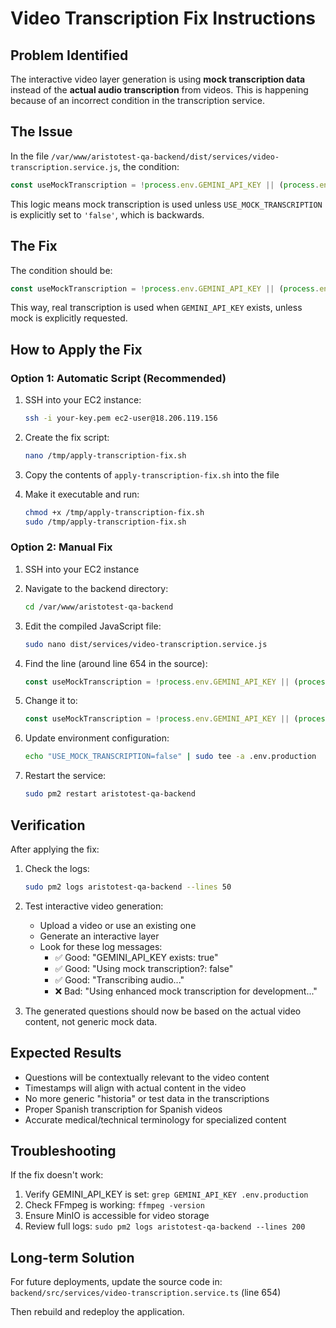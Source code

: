 # Video Transcription Fix Instructions

## Problem Identified
The interactive video layer generation is using **mock transcription data** instead of the **actual audio transcription** from videos. This is happening because of an incorrect condition in the transcription service.

## The Issue
In the file `/var/www/aristotest-qa-backend/dist/services/video-transcription.service.js`, the condition:
```javascript
const useMockTranscription = !process.env.GEMINI_API_KEY || (process.env.USE_MOCK_TRANSCRIPTION !== 'false');
```

This logic means mock transcription is used unless `USE_MOCK_TRANSCRIPTION` is explicitly set to `'false'`, which is backwards.

## The Fix
The condition should be:
```javascript
const useMockTranscription = !process.env.GEMINI_API_KEY || (process.env.USE_MOCK_TRANSCRIPTION === 'true');
```

This way, real transcription is used when `GEMINI_API_KEY` exists, unless mock is explicitly requested.

## How to Apply the Fix

### Option 1: Automatic Script (Recommended)
1. SSH into your EC2 instance:
   ```bash
   ssh -i your-key.pem ec2-user@18.206.119.156
   ```

2. Create the fix script:
   ```bash
   nano /tmp/apply-transcription-fix.sh
   ```

3. Copy the contents of `apply-transcription-fix.sh` into the file

4. Make it executable and run:
   ```bash
   chmod +x /tmp/apply-transcription-fix.sh
   sudo /tmp/apply-transcription-fix.sh
   ```

### Option 2: Manual Fix
1. SSH into your EC2 instance
2. Navigate to the backend directory:
   ```bash
   cd /var/www/aristotest-qa-backend
   ```

3. Edit the compiled JavaScript file:
   ```bash
   sudo nano dist/services/video-transcription.service.js
   ```

4. Find the line (around line 654 in the source):
   ```javascript
   const useMockTranscription = !process.env.GEMINI_API_KEY || (process.env.USE_MOCK_TRANSCRIPTION !== 'false');
   ```

5. Change it to:
   ```javascript
   const useMockTranscription = !process.env.GEMINI_API_KEY || (process.env.USE_MOCK_TRANSCRIPTION === 'true');
   ```

6. Update environment configuration:
   ```bash
   echo "USE_MOCK_TRANSCRIPTION=false" | sudo tee -a .env.production
   ```

7. Restart the service:
   ```bash
   sudo pm2 restart aristotest-qa-backend
   ```

## Verification
After applying the fix:

1. Check the logs:
   ```bash
   sudo pm2 logs aristotest-qa-backend --lines 50
   ```

2. Test interactive video generation:
   - Upload a video or use an existing one
   - Generate an interactive layer
   - Look for these log messages:
     - ✅ Good: "GEMINI_API_KEY exists: true"
     - ✅ Good: "Using mock transcription?: false"
     - ✅ Good: "Transcribing audio..."
     - ❌ Bad: "Using enhanced mock transcription for development..."

3. The generated questions should now be based on the actual video content, not generic mock data.

## Expected Results
- Questions will be contextually relevant to the video content
- Timestamps will align with actual content in the video
- No more generic "historia" or test data in the transcriptions
- Proper Spanish transcription for Spanish videos
- Accurate medical/technical terminology for specialized content

## Troubleshooting
If the fix doesn't work:
1. Verify GEMINI_API_KEY is set: `grep GEMINI_API_KEY .env.production`
2. Check FFmpeg is working: `ffmpeg -version`
3. Ensure MinIO is accessible for video storage
4. Review full logs: `sudo pm2 logs aristotest-qa-backend --lines 200`

## Long-term Solution
For future deployments, update the source code in:
`backend/src/services/video-transcription.service.ts` (line 654)

Then rebuild and redeploy the application.
